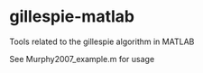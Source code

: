 gillespie-matlab
================

Tools related to the gillespie algorithm in MATLAB

See Murphy2007_example.m for usage